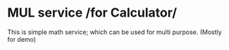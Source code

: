 # MUL service /for Calculator/ 
This is simple math service; which can be used for multi purpose. (Mostly for demo)


